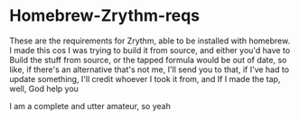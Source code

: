 # Homebrew-Zrythm-reqs
These are the requirements for Zrythm, able to be installed with homebrew. I made this cos I was trying to build it from source, and either you'd have to
Build the stuff from source, or the tapped formula would be out of date, so like, if there's an alternative that's not me, I'll send you to that, if I've had to update something, I'll credit whoever I took it from, and If I made the tap, well, God help you


I am a complete and utter amateur, so yeah
